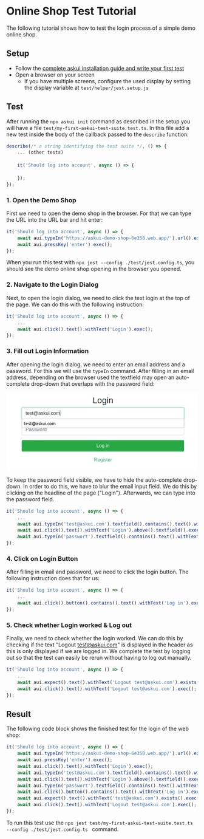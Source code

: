 # Online Shop Test Tutorial

The following tutorial shows how to test the login process of a simple demo online shop.

## Setup

* Follow the <a href="../Getting%20Started/getting-started" target="_blank">complete askui installation guide and write your first test</a>
* Open a browser on your screen
  * If you have multiple screens, configure the used display by setting the display variable at `test/helper/jest.setup.js`

## Test

After running the `npx askui init` command as described in the setup you will have a file `test/my-first-askui-test-suite.test.ts`. In this file add a new test inside the body of the callback passed to the `describe` function:

```ts
describe(/* a string identifying the test suite */, () => {
    ... (other tests)

    it('Should log into account', async () => {

    });
});
```

### 1. Open the Demo Shop

First we need to open the demo shop in the browser. For that we can type the URL into the URL bar and hit enter:

```ts
it('Should log into account', async () => {
    await aui.typeIn('https://askui-demo-shop-6e358.web.app/').url().exec();
    await aui.pressKey('enter').exec();
});
```

When you run this test with `npx jest --config ./test/jest.config.ts`, you should see the demo online shop opening in the browser you opened.

### 2. Navigate to the Login Dialog

Next, to open the login dialog, we need to click the text login at the top of the page. We can do this with the following instruction:

```ts
it('Should log into account', async () => {
    ...
    await aui.click().text().withText('Login').exec();
});
```

### 3. Fill out Login Information

After opening the login dialog, we need to enter an email address and a password. For this we will use the `typeIn` command. After filling in an email address, depending on the browser used the textfield may open an auto-complete drop-down that overlaps with the password field:

![Overlap](./images/login_overlap.png)

To keep the password field visible, we have to hide the auto-complete drop-down. In order to do this, we have to blur the email input field. We do this by clicking on the headline of the page ("Login"). Afterwards, we can type into the password field.

```ts
it('Should log into account', async () => {
    ...
    await aui.typeIn('test@askui.com').textfield().contains().text().withText('Email Address').exec();
    await aui.click().text().withText('Login').above().textfield().exec();
    await aui.typeIn('passwort').textfield().contains().text().withText('Password').exec();
});
```

### 4. Click on Login Button

After filling in email and password, we need to click the login button. The following instruction does that for us:

```ts
it('Should log into account', async () => {
    ...
    await aui.click().button().contains().text().withText('Log in').exec();
});
```

### 5. Check whether Login worked & Log out

Finally, we need to check whether the login worked. We can do this by checking if the text "Logout test@askui.com" is displayed in the header as this is only displayed if we are logged in. We complete the test by logging out so that the test can easily be rerun without having to log out manually.

```ts
it('Should log into account', async () => {
    ...
    await aui.expect().text().withText('Logout test@askui.com').exists().exec();
    await aui.click().text().withText('Logout test@askui.com').exec();
});
```

## Result

The following code block shows the finished test for the login of the web shop:

```ts
it('Should log into account', async () => {
    await aui.typeIn('https://askui-demo-shop-6e358.web.app/').url().exec();
    await aui.pressKey('enter').exec();
    await aui.click().text().withText('Login').exec();
    await aui.typeIn('test@askui.com').textfield().contains().text().withText('Email Address').exec();
    await aui.click().text().withText('Login').above().textfield().exec();
    await aui.typeIn('passwort').textfield().contains().text().withText('Password').exec();
    await aui.click().button().contains().text().withText('Log in').exec();
    await aui.expect().text().withText('test@askui.com').exists().exec();
    await aui.click().text().withText('Logout test@askui.com').exec();
});
```

To run this test use the `npx jest test/my-first-askui-test-suite.test.ts --config ./test/jest.config.ts ` command.
